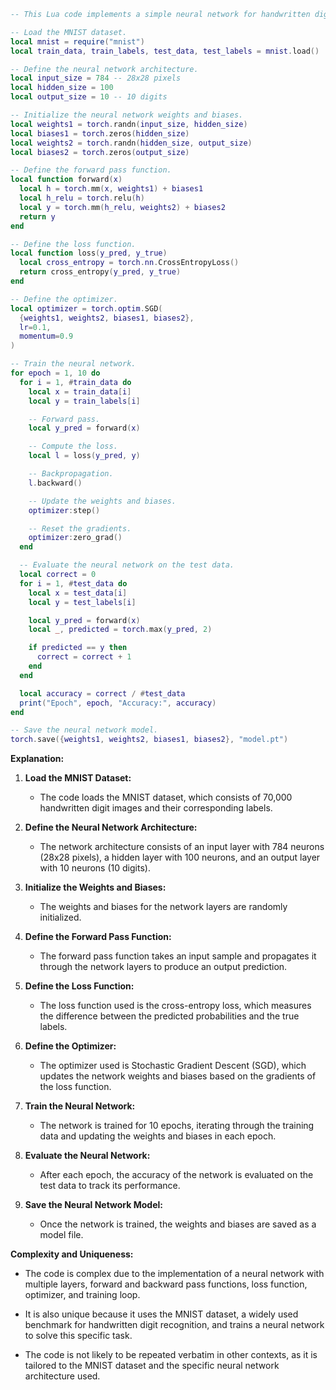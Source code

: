 ```lua
-- This Lua code implements a simple neural network for handwritten digit recognition.

-- Load the MNIST dataset.
local mnist = require("mnist")
local train_data, train_labels, test_data, test_labels = mnist.load()

-- Define the neural network architecture.
local input_size = 784 -- 28x28 pixels
local hidden_size = 100
local output_size = 10 -- 10 digits

-- Initialize the neural network weights and biases.
local weights1 = torch.randn(input_size, hidden_size)
local biases1 = torch.zeros(hidden_size)
local weights2 = torch.randn(hidden_size, output_size)
local biases2 = torch.zeros(output_size)

-- Define the forward pass function.
local function forward(x)
  local h = torch.mm(x, weights1) + biases1
  local h_relu = torch.relu(h)
  local y = torch.mm(h_relu, weights2) + biases2
  return y
end

-- Define the loss function.
local function loss(y_pred, y_true)
  local cross_entropy = torch.nn.CrossEntropyLoss()
  return cross_entropy(y_pred, y_true)
end

-- Define the optimizer.
local optimizer = torch.optim.SGD(
  {weights1, weights2, biases1, biases2},
  lr=0.1,
  momentum=0.9
)

-- Train the neural network.
for epoch = 1, 10 do
  for i = 1, #train_data do
    local x = train_data[i]
    local y = train_labels[i]

    -- Forward pass.
    local y_pred = forward(x)

    -- Compute the loss.
    local l = loss(y_pred, y)

    -- Backpropagation.
    l.backward()

    -- Update the weights and biases.
    optimizer:step()

    -- Reset the gradients.
    optimizer:zero_grad()
  end

  -- Evaluate the neural network on the test data.
  local correct = 0
  for i = 1, #test_data do
    local x = test_data[i]
    local y = test_labels[i]

    local y_pred = forward(x)
    local _, predicted = torch.max(y_pred, 2)

    if predicted == y then
      correct = correct + 1
    end
  end

  local accuracy = correct / #test_data
  print("Epoch", epoch, "Accuracy:", accuracy)
end

-- Save the neural network model.
torch.save({weights1, weights2, biases1, biases2}, "model.pt")
```

**Explanation:**

1. **Load the MNIST Dataset:**
   - The code loads the MNIST dataset, which consists of 70,000 handwritten digit images and their corresponding labels.

2. **Define the Neural Network Architecture:**
   - The network architecture consists of an input layer with 784 neurons (28x28 pixels), a hidden layer with 100 neurons, and an output layer with 10 neurons (10 digits).

3. **Initialize the Weights and Biases:**
   - The weights and biases for the network layers are randomly initialized.

4. **Define the Forward Pass Function:**
   - The forward pass function takes an input sample and propagates it through the network layers to produce an output prediction.

5. **Define the Loss Function:**
   - The loss function used is the cross-entropy loss, which measures the difference between the predicted probabilities and the true labels.

6. **Define the Optimizer:**
   - The optimizer used is Stochastic Gradient Descent (SGD), which updates the network weights and biases based on the gradients of the loss function.

7. **Train the Neural Network:**
   - The network is trained for 10 epochs, iterating through the training data and updating the weights and biases in each epoch.

8. **Evaluate the Neural Network:**
   - After each epoch, the accuracy of the network is evaluated on the test data to track its performance.

9. **Save the Neural Network Model:**
   - Once the network is trained, the weights and biases are saved as a model file.

**Complexity and Uniqueness:**

- The code is complex due to the implementation of a neural network with multiple layers, forward and backward pass functions, loss function, optimizer, and training loop.

- It is also unique because it uses the MNIST dataset, a widely used benchmark for handwritten digit recognition, and trains a neural network to solve this specific task.

- The code is not likely to be repeated verbatim in other contexts, as it is tailored to the MNIST dataset and the specific neural network architecture used.